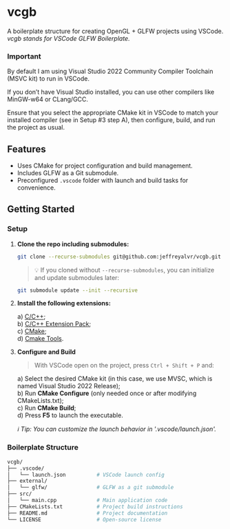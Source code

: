 # vcgb

A boilerplate structure for creating OpenGL + GLFW projects using VSCode.
_vcgb stands for VSCode GLFW Boilerplate._

### Important

By default I am using Visual Studio 2022 Community Compiler Toolchain (MSVC kit) to run in VSCode.

If you don’t have Visual Studio installed, you can use other compilers like MinGW-w64 or CLang/GCC.

Ensure that you select the appropriate CMake kit in VSCode to match your installed compiler (see in Setup #3 step A), then configure, build, and run the project as usual.

## Features

- Uses CMake for project configuration and build management.
- Includes GLFW as a Git submodule.
- Preconfigured `.vscode` folder with launch and build tasks for convenience.

## Getting Started

### Setup

1.  **Clone the repo including submodules:**

    ```bash
    git clone --recurse-submodules git@github.com:jeffreyalvr/vcgb.git
    ```

    > 💡 If you cloned without `--recurse-submodules`, you can initialize and update submodules later:

    ```bash
    git submodule update --init --recursive
    ```

2.  **Install the following extensions:**

    a) [C/C++](https://marketplace.visualstudio.com/items?itemName=ms-vscode.cpptools);  
    b) [C/C++ Extension Pack](https://marketplace.visualstudio.com/items?itemName=ms-vscode.cpptools-extension-pack);  
    c) [CMake](https://marketplace.visualstudio.com/items?itemName=twxs.cmake);  
    d) [Cmake Tools](https://marketplace.visualstudio.com/items?itemName=ms-vscode.cmake-tools).

3.  **Configure and Build**

    > With VSCode open on the project, press `Ctrl + Shift + P` and:

    a) Select the desired CMake kit (in this case, we use MVSC, which is named Visual Studio 2022 Release);  
    b) Run **CMake Configure** (only needed once or after modifying CMakeLists.txt);  
    c) Run **CMake Build**;  
    d) Press **F5** to launch the executable.

    _ℹ️ Tip: You can customize the launch behavior in '.vscode/launch.json'._

### Boilerplate Structure

```bash
vcgb/
├── .vscode/
│   └── launch.json          # VSCode launch config
├── external/
│   └── glfw/                # GLFW as a git submodule
├── src/
│   └── main.cpp             # Main application code
├── CMakeLists.txt           # Project build instructions
├── README.md                # Project documentation
└── LICENSE                  # Open-source license
```
